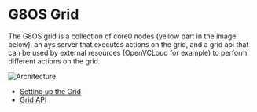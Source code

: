 # G8OS Grid

The G8OS grid is a collection of core0 nodes (yellow part in the image below), an ays server that executes actions on the grid, and a grid api that can be used by external resources (OpenVCLoud for example) to perform different actions on the grid.


![Architecture](https://docs.google.com/drawings/d/1im4e7ZusTFAdDg1Hzppb1P4mtG8HM0eQs4E2CA8HndE/pub?w=1440&h=1080)


* [Setting up the Grid](setup.md)
* [Grid API](api.md)
